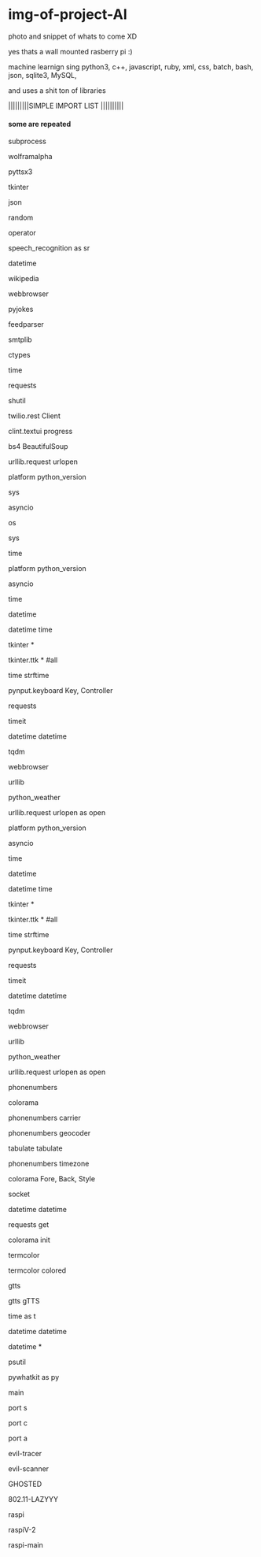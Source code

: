 # img-of-project-AI
photo and snippet of whats to come XD

yes thats a wall mounted rasberry pi :)

machine learnign sing python3, c++, javascript, ruby, xml, css, batch, bash, json, sqlite3, MySQL,

and uses a shit ton of libraries 

|||||||||SIMPLE IMPORT LIST ||||||||||
#### some are repeated


subprocess

wolframalpha

pyttsx3

tkinter

json

random

operator

speech_recognition as sr

datetime

wikipedia

webbrowser

pyjokes

feedparser

smtplib

ctypes

time

requests

shutil

twilio.rest Client

clint.textui progress

bs4 BeautifulSoup

urllib.request urlopen

platform python_version

sys

asyncio

os

sys  

time

platform python_version

asyncio

time 

datetime

datetime time 

tkinter *

tkinter.ttk * #all

time strftime

pynput.keyboard Key, Controller

requests

timeit

datetime datetime

tqdm

webbrowser

urllib

python_weather

urllib.request urlopen as open

platform python_version

asyncio

time 

datetime

datetime time 

tkinter *

tkinter.ttk * #all

time strftime

pynput.keyboard Key, Controller

requests

timeit

datetime datetime

tqdm

webbrowser

urllib

python_weather

urllib.request urlopen as open

phonenumbers 

colorama 

phonenumbers carrier 

phonenumbers geocoder 

tabulate tabulate

phonenumbers timezone

colorama Fore, Back, Style

socket

datetime datetime

requests get 

colorama init 

termcolor

termcolor colored

gtts  

gtts gTTS  

time as t 

datetime datetime

datetime *

psutil

pywhatkit as py

main 

port s

port c

port a

evil-tracer 

evil-scanner

GHOSTED

802.11-LAZYYY

raspi

raspiV-2

raspi-main
